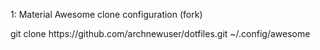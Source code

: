  1: Material Awesome clone configuration (fork)
 
 git clone https://<i></i>github.com/archnewuser/dotfiles.git ~/.config/awesome
